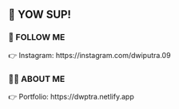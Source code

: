 <h2>🚀 YOW SUP!</h2>

<h3>📳 FOLLOW ME</h3>
<p>👉 Instagram: https://instagram.com/dwiputra.09</p>

<h3>👨‍🔧 ABOUT ME </h3>
<p>👉 Portfolio: https://dwptra.netlify.app</p>
